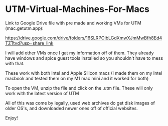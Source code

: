 # UTM-Virtual-Machines-For-Macs
Link to Google Drive file with pre made and working VMs for UTM (mac.getutm.app):

https://drive.google.com/drive/folders/16SLRPOlbLGdXmwXJmMwBfh8Ed4TZTtvd?usp=share_link


I will add other VMs once I gat my information off of them. They already have windows and spice 
guest tools installed so you shouldn't have to mess with that. 

These work with both Intel and Apple Silicon macs (I made them on my Intel macbook and tested 
them on my M1 mac mini and it worked for both)

To open the VM, unzip the file and click on the .utm file. These will only work with the latest
version of UTM

All of this was come by legally, used web archives do get disk images of older OS's, and downloaded
newer ones off of official websites.

Enjoy!
